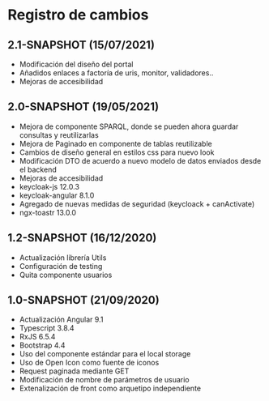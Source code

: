 # Registro de cambios

## 2.1-SNAPSHOT (15/07/2021)

- Modificación del diseño del portal
- Añadidos enlaces a factoría de uris, monitor, validadores..
- Mejoras de accesibilidad

## 2.0-SNAPSHOT (19/05/2021)

- Mejora de componente SPARQL, donde se pueden ahora guardar consultas y reutilizarlas
- Mejora de Paginado en componente de tablas reutilizable
- Cambios de diseño general en estilos css para nuevo look
- Modificación DTO de acuerdo a nuevo modelo de datos enviados desde el backend
- Mejoras de accesibilidad
- keycloak-js 12.0.3
- keycloak-angular 8.1.0
- Agregado de nuevas medidas de seguridad (keycloack + canActivate)
- ngx-toastr 13.0.0

## 1.2-SNAPSHOT (16/12/2020)

- Actualización librería Utils
- Configuración de testing
- Quita componente usuarios

## 1.0-SNAPSHOT (21/09/2020)

- Actualización Angular 9.1
- Typescript 3.8.4
- RxJS 6.5.4
- Bootstrap 4.4
- Uso del componente estándar para el local storage
- Uso de Open Icon como fuente de iconos
- Request paginada mediante GET
- Modificación de nombre de parámetros de usuario
- Extenalización de front como arquetipo independiente

  